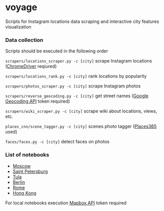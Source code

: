 # voyage

Scripts for Instagram locations data scraping and interactive city features visualization

### Data collection

Scripts should be executed in the following order

`scrapers/locations_scraper.py -c [city]` scrape Instagram locations ([ChromeDriver](http://chromedriver.chromium.org/) reqiured)

`scrapers/locations_rank.py -c [city]` rank locations by popularity

`scrapers/photos_scraper.py -c [city]` scrape Instagram photos

`scrapers/reverse_geocoding.py -c [city]` get street names ([Google Geocoding API](https://developers.google.com/maps/documentation/geocoding/start) token required)

`scrapers/wiki_scraper.py -c [city]` scrape wiki about locations, views, etc.

`places_cnn/scene_tagger.py -c [city]` scenes photo tagger ([Places365](https://github.com/CSAILVision/places365) used)

`faces/faces.py -c [city]` detect faces on photos

### List of  notebooks
* [Moscow](https://nbviewer.jupyter.org/github/pskryuchkov/voyage/blob/master/notebooks/moscow.ipynb) 
* [Saint Petersburg](https://nbviewer.jupyter.org/github/pskryuchkov/voyage/blob/master/notebooks/spb.ipynb) 
* [Tula](https://nbviewer.jupyter.org/github/pskryuchkov/voyage/blob/master/notebooks/tula.ipynb) 
* [Berlin](https://nbviewer.jupyter.org/github/pskryuchkov/voyage/blob/master/notebooks/berlin.ipynb)
* [Rome](https://nbviewer.jupyter.org/github/pskryuchkov/voyage/blob/master/notebooks/rome.ipynb) 
* [Hong Kong](https://nbviewer.jupyter.org/github/pskryuchkov/voyage/blob/master/notebooks/hong_kong.ipynb)

For local notebooks execution [Mapbox API](https://www.mapbox.com/) token required
